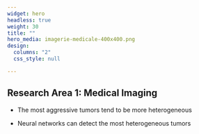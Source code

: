 ```yaml
---
widget: hero
headless: true
weight: 30
title: ""
hero_media: imagerie-medicale-400x400.png
design:
  columns: "2"
  css_style: null

---
```


## **Research Area 1: Medical Imaging**

- The most aggressive tumors tend to be more heterogeneous

- Neural networks can detect the most heterogeneous tumors
